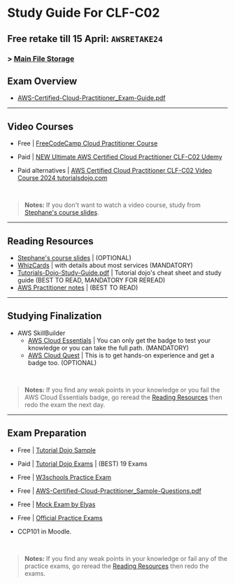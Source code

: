 # Study Guide For CLF-C02

## Free retake till 15 April: `AWSRETAKE24`
### > [Main File Storage](https://nasservocational-my.sharepoint.com/:f:/g/personal/nv22084_nvtc_edu_bh/Eko3HjU0c7VCnrV0jyiIpOgBJ8UJtWtNm-oyhhr5fWAqhg?e=jLPwgp)

## Exam Overview
- [AWS-Certified-Cloud-Practitioner_Exam-Guide.pdf](https://nasservocational-my.sharepoint.com/:b:/g/personal/nv22084_nvtc_edu_bh/EQCywp_U_F1CvkFRcRwmREgBVE2WVqhldVCnJ6lWW_SkPQ?e=rz441A)

---



## Video Courses



 - Free | [FreeCodeCamp Cloud Practitioner Course](https://www.youtube.com/watch?v=NhDYbskXRgc)
 
 - Paid | [NEW Ultimate AWS Certified Cloud Practitioner CLF-C02 Udemy](https://www.udemy.com/course/aws-certified-cloud-practitioner-new/?kw=clf&src=sac)
 
 - Paid alternatives | [AWS Certified Cloud Practitioner CLF-C02 Video Course 2024  tutorialsdojo.com](https://portal.tutorialsdojo.com/courses/aws-certified-cloud-practitioner-clf-c02-video-course/)

</br>
  
> **Notes:** If you don't want to watch a video course, study from [Stephane's course slides](https://nasservocational-my.sharepoint.com/:b:/g/personal/nv22084_nvtc_edu_bh/EfSDlrj4emtEoDnDwWfJbY0BmcDGHsz44zqsQiQl5OS9mg?e=gJlzTs).

---



## Reading Resources



- [Stephane's course slides](https://nasservocational-my.sharepoint.com/:b:/g/personal/nv22084_nvtc_edu_bh/EfSDlrj4emtEoDnDwWfJbY0BmcDGHsz44zqsQiQl5OS9mg?e=gJlzTs) | (OPTIONAL)
- [WhizCards](https://nasservocational-my.sharepoint.com/:b:/g/personal/nv22084_nvtc_edu_bh/ETQhZNySjYxFrTrvOu2IEfoBtARZVz1kb61g98Bz9F1vKw?e=z784xA) | with details about most services (MANDATORY)
- [Tutorials-Dojo-Study-Guide.pdf](https://nasservocational-my.sharepoint.com/:b:/g/personal/nv22084_nvtc_edu_bh/EaIpAju_Q2hMt9fzAQyqztMBiV8XiBhRwGp-FUT5tVT97A?e=Xrjbrg) | Tutorial dojo's cheat sheet and study guide (BEST TO READ, MANDATORY FOR REREAD)
- [AWS Practitioner notes](https://nasservocational-my.sharepoint.com/:b:/g/personal/nv22084_nvtc_edu_bh/Ef9Wmdy0Vh5JlPMhK93pTZQBJ1QfnZ73e9w43Pfs_YVepA?e=kN7P3X) | (BEST TO READ)

---



## Studying Finalization



- AWS SkillBuilder
  - [AWS Cloud Essentials](https://explore.skillbuilder.aws/learn/learning_plan/view/82/cloud-essentials-knowledge-badge-readiness-path) | You can only get the badge to test your knowledge or you can take the full path. (MANDATORY)
  - [AWS Cloud Quest](https://explore.skillbuilder.aws/learn/course/11458/AWS%2520Cloud%2520Quest%253A%2520Cloud%2520Practitioner) | This is to get hands-on experience and get a badge too. (OPTIONAL)

</br>

> **Notes:** If you find any weak points in your knowledge or you fail the AWS Cloud Essentials badge, go reread the [Reading Resources](#reading-resources) then redo the exam the next day.

---



## Exam Preparation



 - Free | [Tutorial Dojo Sample](https://portal.tutorialsdojo.com/product-category/free-practice-exams/)
 
 - Paid | [Tutorial Dojo Exams](https://portal.tutorialsdojo.com/courses/aws-certified-cloud-practitioner-practice-exams/) | (BEST) 19 Exams
 
 - Free | [W3schools Practice Exam](https://www.w3schools.com/aws/aws_quiz.php)
   
 - Free | [AWS-Certified-Cloud-Practitioner_Sample-Questions.pdf](https://nasservocational-my.sharepoint.com/:b:/g/personal/nv22084_nvtc_edu_bh/ET93g0Vgk1VNro_udrtECZ4BSaOj0kj9ekkPmifE7ERZlA?e=AHKdz7)
 
 - Free | [Mock Exam by Elyas](https://forms.gle/XJkVnV5AfrDi4cVn9)
 
 - Free | [Official Practice Exams](https://lnkd.in/dadBHc5P)
 
 - CCP101 in Moodle.

</br>

> **Notes:** If you find any weak points in your knowledge or fail any of the practice exams, go reread the [Reading Resources](#reading-resources) then redo the exams.
